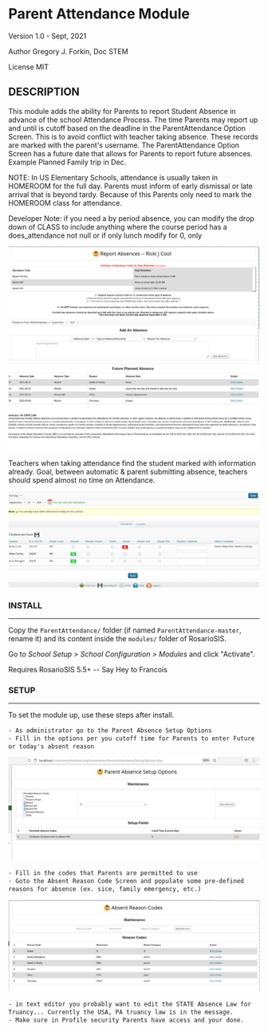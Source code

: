 Parent Attendance Module
==============================


Version 1.0 - Sept, 2021

Author Gregory J. Forkin, Doc STEM

License MIT

DESCRIPTION
-----------
This module adds the ability for Parents to report Student Absence in 
advance of the school Attendance Process. The time Parents may report 
up and until is cutoff based on the deadline in the ParentAttendance 
Option Screen. 
This is to avoid conflict with teacher taking absence. These records 
are marked with the parent's username.
The ParentAttendance Option Screen has a future date that allows for
Parents to report future absences. Example Planned Family trip in Dec.

NOTE: In US Elementary Schools, attendance is usually taken in HOMEROOM
for the full day. Parents must inform of early dismissal or late arrival
that is beyond tardy. Because of this Parents only need to mark the 
HOMEROOM class for attendance.

Developer Note: if you need a by period absence, you can modify the drop
down of CLASS to include anything where the course period has a 
does_attendance not null or if only lunch modify for 0, only


![screenshot](reportAbsenceA.png)
![screenshot](reportAbsenceB.png)


Teachers when taking attendance find the student marked with information already. Goal, between 
automatic & parent submitting absence, teachers should spend almost no time on Attendance.

![screenshot](teacherView.png)



### INSTALL
-------
Copy the `ParentAttendance/` folder (if named `ParentAttendance-master`, rename it) and its content inside the `modules/` folder of RosarioSIS.

Go to _School Setup > School Configuration > Modules_ and click "Activate".

Requires RosarioSIS 5.5+  -- Say Hey to Francois

### SETUP
---------

To set the module up, use these steps after install.

	- As administrator go to the Parent Absence Setup Options
	- Fill in the options per you cutoff time for Parents to enter Future or today's absent reason
![screenshot](setupOptions.png)

	- Fill in the codes that Parents are permitted to use 
	- Goto the Absent Reason Code Screen and populate some pre-defined reasons for absence (ex. sice, family emergency, etc.)
![screenshot](reasonCodes.png)

	- in text editor you probably want to edit the STATE Absence Law for Truancy... Currently the USA, PA truancy law is in the message.
	- Make sure in Profile security Parents have access and your done.





